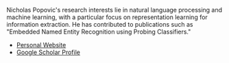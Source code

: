 Nicholas Popovic's research interests lie in natural language processing and machine learning, with a particular focus on representation learning for information extraction. He has contributed to publications such as "Embedded Named Entity Recognition using Probing Classifiers."
- [Personal Website](https://nicpopovic.com/)
- [Google Scholar Profile](https://scholar.google.de/citations?hl=de&user=b0Q3-DoAAAAJ)
